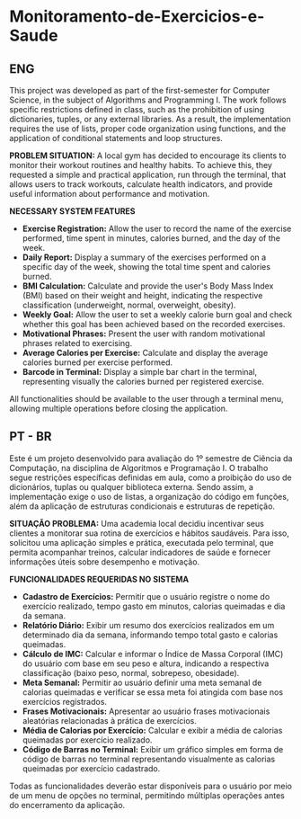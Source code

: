 # Monitoramento-de-Exercicios-e-Saude

## ENG

This project was developed as part of the first-semester for Computer Science, in the subject of Algorithms and Programming I. The work follows specific restrictions defined in class, such as the prohibition of using dictionaries, tuples, or any external libraries. As a result, the implementation requires the use of lists, proper code organization using functions, and the application of conditional statements and loop structures.

**PROBLEM SITUATION:**
A local gym has decided to encourage its clients to monitor their workout routines and healthy habits. To achieve this, they requested a simple and practical application, run through the terminal, that allows users to track workouts, calculate health indicators, and provide useful information about performance and motivation.

**NECESSARY SYSTEM FEATURES**
  - **Exercise Registration:** Allow the user to record the name of the exercise performed, time spent in minutes, calories burned, and the day of the week.
  - **Daily Report:** Display a summary of the exercises performed on a specific day of the week, showing the total time spent and calories burned.
  - **BMI Calculation:** Calculate and provide the user's Body Mass Index (BMI) based on their weight and height, indicating the respective classification (underweight, normal, overweight, obesity).
  - **Weekly Goal:** Allow the user to set a weekly calorie burn goal and check whether this goal has been achieved based on the recorded exercises.
  - **Motivational Phrases:** Present the user with random motivational phrases related to exercising.
  - **Average Calories per Exercise:** Calculate and display the average calories burned per exercise performed.
  - **Barcode in Terminal:** Display a simple bar chart in the terminal, representing visually the calories burned per registered exercise.

All functionalities should be available to the user through a terminal menu, allowing multiple operations before closing the application.

## PT - BR

Este é um projeto desenvolvido para avaliação do 1º semestre de Ciência da Computação, na disciplina de Algoritmos e Programação I. O trabalho segue restrições específicas definidas em aula, como a proibição do uso de dicionários, tuplas ou qualquer biblioteca externa. Sendo assim, a implementação exige o uso de listas, a organização do código em funções, além da aplicação de estruturas condicionais e estruturas de repetição.

**SITUAÇÃO PROBLEMA:**
Uma academia local decidiu incentivar seus clientes a monitorar sua rotina de exercícios e hábitos saudáveis. Para isso, solicitou uma aplicação simples e prática, executada pelo terminal, que permita acompanhar treinos, calcular indicadores de saúde e fornecer informações úteis sobre desempenho e motivação.

**FUNCIONALIDADES REQUERIDAS NO SISTEMA**
  - **Cadastro de Exercícios:** Permitir que o usuário registre o nome do exercício realizado, tempo gasto em minutos, calorias queimadas e dia da semana.
  - **Relatório Diário:** Exibir um resumo dos exercícios realizados em um determinado dia da semana, informando tempo total gasto e calorias queimadas.
  - **Cálculo de IMC:** Calcular e informar o Índice de Massa Corporal (IMC) do usuário com base em seu peso e altura, indicando a respectiva classificação (baixo peso, normal, sobrepeso, obesidade).
  - **Meta Semanal:** Permitir ao usuário definir uma meta semanal de calorias queimadas e verificar se essa meta foi atingida com base nos exercícios registrados.
  - **Frases Motivacionais:** Apresentar ao usuário frases motivacionais aleatórias relacionadas à prática de exercícios.
  - **Média de Calorias por Exercício:** Calcular e exibir a média de calorias queimadas por exercício realizado.
  - **Código de Barras no Terminal:** Exibir um gráfico simples em forma de código de barras no terminal representando visualmente as calorias queimadas por exercício cadastrado. 

Todas as funcionalidades deverão estar disponíveis para o usuário por meio de um menu de opções no terminal, permitindo múltiplas operações antes do encerramento da aplicação.


